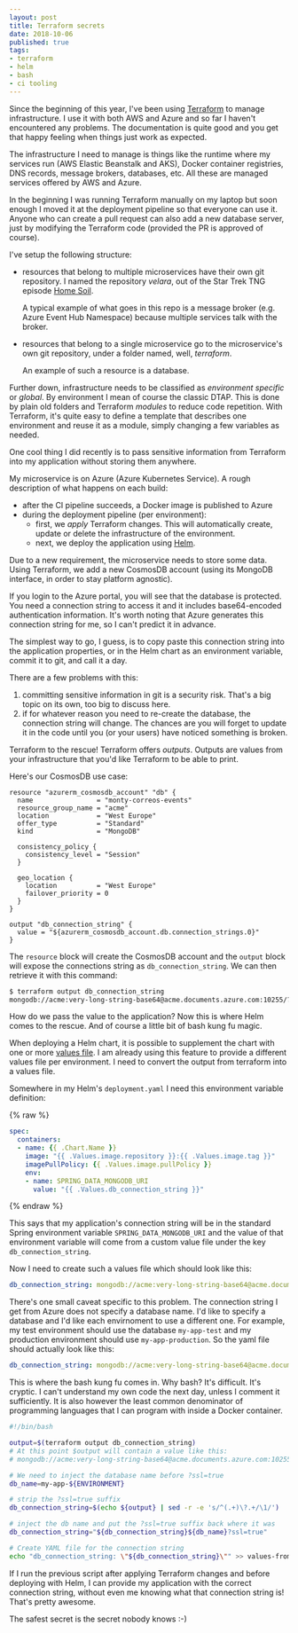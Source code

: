 ```yaml
---
layout: post
title: Terraform secrets
date: 2018-10-06
published: true
tags:
- terraform
- helm
- bash
- ci tooling
---
```

Since the beginning of this year, I've been using [Terraform] to manage
infrastructure. I use it with both AWS and Azure and so far I haven't
encountered any problems. The documentation is quite good and you get that happy
feeling when things just work as expected.

The infrastructure I need to manage is things like the runtime where my services
run (AWS Elastic Beanstalk and AKS), Docker container registries, DNS records,
message brokers, databases, etc. All these are managed services offered by AWS
and Azure.

In the beginning I was running Terraform manually on my laptop but soon enough I
moved it at the deployment pipeline so that everyone can use it. Anyone who can
create a pull request can also add a new database server, just by modifying the
Terraform code (provided the PR is approved of course).

I've setup the following structure:

- resources that belong to multiple microservices have their own git repository.
  I named the repository *velara*, out of the Star Trek TNG episode [Home Soil].

  A typical example of what goes in this repo is a message broker
  (e.g. Azure Event Hub Namespace) because multiple services talk with the
  broker.

- resources that belong to a single microservice go to the microservice's own
  git repository, under a folder named, well, *terraform*.

  An example of such a resource is a database.

Further down, infrastructure needs to be classified as _environment specific_ or
_global_. By environment I mean of course the classic DTAP. This is done by
plain old folders and Terraform *modules* to reduce code repetition. With
Terraform, it's quite easy to define a template that describes one environment
and reuse it as a module, simply changing a few variables as needed.

One cool thing I did recently is to pass sensitive information from Terraform
into my application without storing them anywhere.

My microservice is on Azure (Azure Kubernetes Service). A rough description of
what happens on each build:

- after the CI pipeline succeeds, a Docker image is published to Azure
- during the deployment pipeline (per environment):
  - first, we *apply* Terraform changes. This will automatically create, update
    or delete the infrastructure of the environment.
  - next, we deploy the application using [Helm].

Due to a new requirement, the microservice needs to store some data. Using
Terraform, we add a new CosmosDB account (using its MongoDB interface, in order
to stay platform agnostic).

If you login to the Azure portal, you will see that the database is protected.
You need a connection string to access it and it includes base64-encoded
authentication information. It's worth noting that Azure generates this
connection string for me, so I can't predict it in advance.

The simplest way to go, I guess, is to copy paste this connection string into
the application properties, or in the Helm chart as an environment variable,
commit it to git, and call it a day.

There are a few problems with this:

1. committing sensitive information in git is a security risk. That's a big
   topic on its own, too big to discuss here.
2. if for whatever reason you need to re-create the database, the connection
   string will change. The chances are you will forget to update it in the code
   until you (or your users) have noticed something is broken.

Terraform to the rescue! Terraform offers *outputs*. Outputs are values from
your infrastructure that you'd like Terraform to be able to print.

Here's our CosmosDB use case:

```
resource "azurerm_cosmosdb_account" "db" {
  name                = "monty-correos-events"
  resource_group_name = "acme"
  location            = "West Europe"
  offer_type          = "Standard"
  kind                = "MongoDB"

  consistency_policy {
    consistency_level = "Session"
  }

  geo_location {
    location          = "West Europe"
    failover_priority = 0
  }
}

output "db_connection_string" {
  value = "${azurerm_cosmosdb_account.db.connection_strings.0}"
}
```

The `resource` block will create the CosmosDB account and the `output` block
will expose the connections string as `db_connection_string`. We can then
retrieve it with this command:

```bash
$ terraform output db_connection_string
mongodb://acme:very-long-string-base64@acme.documents.azure.com:10255/?ssl=true
```

How do we pass the value to the application? Now this is where Helm comes to the
rescue. And of course a little bit of bash kung fu magic.

When deploying a Helm chart, it is possible to supplement the chart with one or
more [values file]. I am already using this feature to provide a different
values file per environment. I need to convert the output from terraform into a
values file.

Somewhere in my Helm's `deployment.yaml` I need this environment variable
definition:

{% raw %}
```yaml
spec:
  containers:
  - name: {{ .Chart.Name }}
    image: "{{ .Values.image.repository }}:{{ .Values.image.tag }}"
    imagePullPolicy: {{ .Values.image.pullPolicy }}
    env:
    - name: SPRING_DATA_MONGODB_URI
      value: "{{ .Values.db_connection_string }}"
```
{% endraw %}

This says that my application's connection string will be in the standard
Spring environment variable `SPRING_DATA_MONGODB_URI` and the value of that
environment variable will come from a custom value file under the key
`db_connection_string`.

Now I need to create such a values file which should look like this:

```yaml
db_connection_string: mongodb://acme:very-long-string-base64@acme.documents.azure.com:10255/?ssl=true
```

There's one small caveat specific to this problem. The connection string I get
from Azure does not specify a database name. I'd like to specify a database
and I'd like each envirnoment to use a different one. For example, my test
environment should use the database `my-app-test` and my production environment
should use `my-app-production`. So the yaml file should actually look like this:

```yaml
db_connection_string: mongodb://acme:very-long-string-base64@acme.documents.azure.com:10255/my-app-my-environment?ssl=true
```

This is where the bash kung fu comes in. Why bash? It's difficult. It's cryptic.
I can't understand my own code the next day, unless I comment it sufficiently.
It is also however the least common denominator of programming languages that
I can program with inside a Docker container.

```bash
#!/bin/bash

output=$(terraform output db_connection_string)
# At this point $output will contain a value like this:
# mongodb://acme:very-long-string-base64@acme.documents.azure.com:10255/?ssl=true

# We need to inject the database name before ?ssl=true
db_name=my-app-${ENVIRONMENT}

# strip the ?ssl=true suffix
db_connection_string=$(echo ${output} | sed -r -e 's/^(.+)\?.+/\1/')

# inject the db name and put the ?ssl=true suffix back where it was
db_connection_string="${db_connection_string}${db_name}?ssl=true"

# Create YAML file for the connection string
echo "db_connection_string: \"${db_connection_string}\"" >> values-from-terraform.yaml
```

If I run the previous script after applying Terraform changes and before
deploying with Helm, I can provide my application with the correct connection
string, without even me knowing what that connection string is! That's
pretty awesome.

The safest secret is the secret nobody knows :-)

[Terraform]: https://www.terraform.io/
[Home Soil]: https://en.wikipedia.org/wiki/Home_Soil
[Helm]: https://helm.sh/
[values file]: https://docs.helm.sh/chart_template_guide/#values-files
